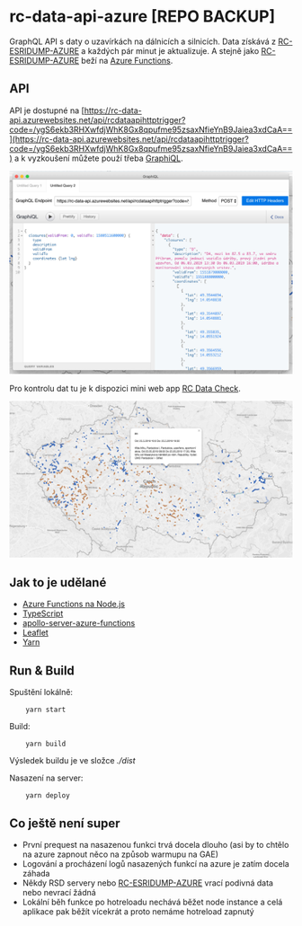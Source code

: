 # rc-data-api-azure [REPO BACKUP] 
GraphQL API s daty o uzavírkách na dálnicích a silnicích. Data získává z [RC-ESRIDUMP-AZURE](https://gitlab.com/holly-prototypes/rc-esridump-azure) a každých pár minut je aktualizuje. A stejně jako [RC-ESRIDUMP-AZURE](https://gitlab.com/holly-prototypes/rc-esridump-azure) beží na [Azure Functions](https://docs.microsoft.com/en-us/azure/azure-functions/functions-overview).

## API
API je dostupné na [https://rc-data-api.azurewebsites.net/api/rcdataapihttptrigger?code=/ygS6ekb3RHXwfdjWhK8Gx8qpufme95zsaxNfieYnB9Jaiea3xdCaA==](https://rc-data-api.azurewebsites.net/api/rcdataapihttptrigger?code=/ygS6ekb3RHXwfdjWhK8Gx8qpufme95zsaxNfieYnB9Jaiea3xdCaA==) a k vyzkoušení můžete použí třeba [GraphiQL](https://github.com/graphql/graphiql).

![](doc/graphiql.jpg)

Pro kontrolu dat tu je k dispozici mini web app [RC Data Check](https://rc-data-api.azurewebsites.net/api/rcdataapiwebhttptrigger?code=airuQAwATuTZeGsFVB21ctdReKi2aDfmeKj/YKxWatxtkXRcwxodkw==).

![](doc/web-data-check.jpg)


## Jak to je udělané

- [Azure Functions na Node.js](https://docs.microsoft.com/azure/azure-functions/functions-reference-node)
- [TypeScript](https://www.typescriptlang.org)
- [apollo-server-azure-functions](https://github.com/apollographql/apollo-server/tree/master/packages/apollo-server-azure-functions)
- [Leaflet](https://leafletjs.com)
- [Yarn](https://yarnpkg.com/en/)

## Run & Build
Spuštění lokálně:

        yarn start

Build:

        yarn build

Výsledek buildu je ve složce *./dist*

Nasazení na server:

        yarn deploy

## Co ještě není super

- První prequest na nasazenou funkci trvá docela dlouho (asi by to chtělo na azure zapnout něco na způsob warmupu na GAE)
- Logování a procházení logů nasazených funkcí na azure je zatím docela záhada
- Někdy RSD servery nebo [RC-ESRIDUMP-AZURE](https://gitlab.com/holly-prototypes/rc-esridump-azure) vrací podivná data nebo nevrací žádná
- Lokální běh funkce po hotreloadu nechává běžet node instance a celá aplikace pak běžít vícekrát a proto nemáme hotreload zapnutý